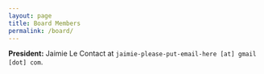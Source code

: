 ```yaml
---
layout: page
title: Board Members
permalink: /board/
---
```


**President:** Jaimie Le
Contact at `jaimie-please-put-email-here [at] gmail [dot] com`.

